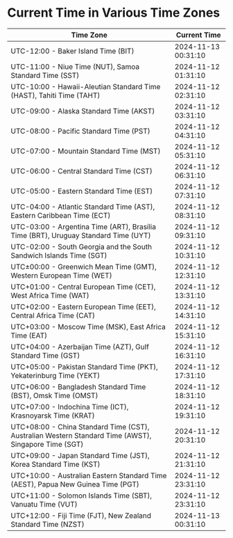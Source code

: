 # Current Time in Various Time Zones

| Time Zone | Current Time |
|-----------|--------------|
| UTC-12:00 - Baker Island Time (BIT) | 2024-11-13 00:31:10 |
| UTC-11:00 - Niue Time (NUT), Samoa Standard Time (SST) | 2024-11-12 01:31:10 |
| UTC-10:00 - Hawaii-Aleutian Standard Time (HAST), Tahiti Time (TAHT) | 2024-11-12 02:31:10 |
| UTC-09:00 - Alaska Standard Time (AKST) | 2024-11-12 03:31:10 |
| UTC-08:00 - Pacific Standard Time (PST) | 2024-11-12 04:31:10 |
| UTC-07:00 - Mountain Standard Time (MST) | 2024-11-12 05:31:10 |
| UTC-06:00 - Central Standard Time (CST) | 2024-11-12 06:31:10 |
| UTC-05:00 - Eastern Standard Time (EST) | 2024-11-12 07:31:10 |
| UTC-04:00 - Atlantic Standard Time (AST), Eastern Caribbean Time (ECT) | 2024-11-12 08:31:10 |
| UTC-03:00 - Argentina Time (ART), Brasília Time (BRT), Uruguay Standard Time (UYT) | 2024-11-12 09:31:10 |
| UTC-02:00 - South Georgia and the South Sandwich Islands Time (SGT) | 2024-11-12 10:31:10 |
| UTC±00:00 - Greenwich Mean Time (GMT), Western European Time (WET) | 2024-11-12 12:31:10 |
| UTC+01:00 - Central European Time (CET), West Africa Time (WAT) | 2024-11-12 13:31:10 |
| UTC+02:00 - Eastern European Time (EET), Central Africa Time (CAT) | 2024-11-12 14:31:10 |
| UTC+03:00 - Moscow Time (MSK), East Africa Time (EAT) | 2024-11-12 15:31:10 |
| UTC+04:00 - Azerbaijan Time (AZT), Gulf Standard Time (GST) | 2024-11-12 16:31:10 |
| UTC+05:00 - Pakistan Standard Time (PKT), Yekaterinburg Time (YEKT) | 2024-11-12 17:31:10 |
| UTC+06:00 - Bangladesh Standard Time (BST), Omsk Time (OMST) | 2024-11-12 18:31:10 |
| UTC+07:00 - Indochina Time (ICT), Krasnoyarsk Time (KRAT) | 2024-11-12 19:31:10 |
| UTC+08:00 - China Standard Time (CST), Australian Western Standard Time (AWST), Singapore Time (SGT) | 2024-11-12 20:31:10 |
| UTC+09:00 - Japan Standard Time (JST), Korea Standard Time (KST) | 2024-11-12 21:31:10 |
| UTC+10:00 - Australian Eastern Standard Time (AEST), Papua New Guinea Time (PGT) | 2024-11-12 23:31:10 |
| UTC+11:00 - Solomon Islands Time (SBT), Vanuatu Time (VUT) | 2024-11-12 23:31:10 |
| UTC+12:00 - Fiji Time (FJT), New Zealand Standard Time (NZST) | 2024-11-13 00:31:10 |

